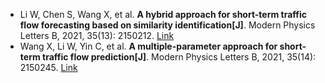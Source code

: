 * Li W, Chen S, Wang X, et al. <b>A hybrid approach for short-term traffic flow forecasting based on similarity identification[J]</b>. Modern Physics Letters B, 2021, 35(13): 2150212. [Link](https://www.worldscientific.com/doi/abs/10.1142/S0217984921502122)
* Wang X, Li W, Yin C, et al. <b>A multiple-parameter approach for short-term traffic flow prediction[J]</b>. Modern Physics Letters B, 2021, 35(14): 2150245. [Link](https://www.worldscientific.com/doi/abs/10.1142/S0217984921502456)